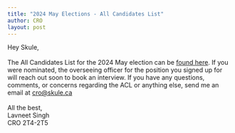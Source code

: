 ```yaml
---
title: "2024 May Elections - All Candidates List"
author: CRO
layout: post
---
```


Hey Skule,<br> <br> The All Candidates List for the 2024 May election can be <a href="https://drive.google.com/file/d/18QerT4cTzzS8e22Kc2k9eAF_WRUmGvfc/view?usp=sharing">found here</a>. If you were nominated, the overseeing officer for the position you signed up for will reach out soon to book an interview. If you have any questions, comments, or concerns regarding the ACL or anything else, send me an email at cro@skule.ca <br> <br>All the best, <br>Lavneet Singh <br>CRO 2T4-2T5
